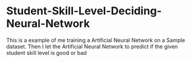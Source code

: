 # Student-Skill-Level-Deciding-Neural-Network
This is a example of me training a Artificial Neural Network on a Sample dataset. Then I let the Artificial Neural Network to predict if the given student skill level is good or bad
